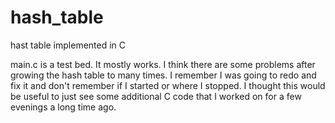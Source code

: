 # hash_table
hast table implemented in C

main.c is a test bed. It mostly works.
I think there are some problems after growing the hash table to many times.
I remember I was going to redo and fix it and don't remember if I started or where I stopped.
I thought this would be useful to just see some additional C code that I worked on for a few evenings a long time ago.
